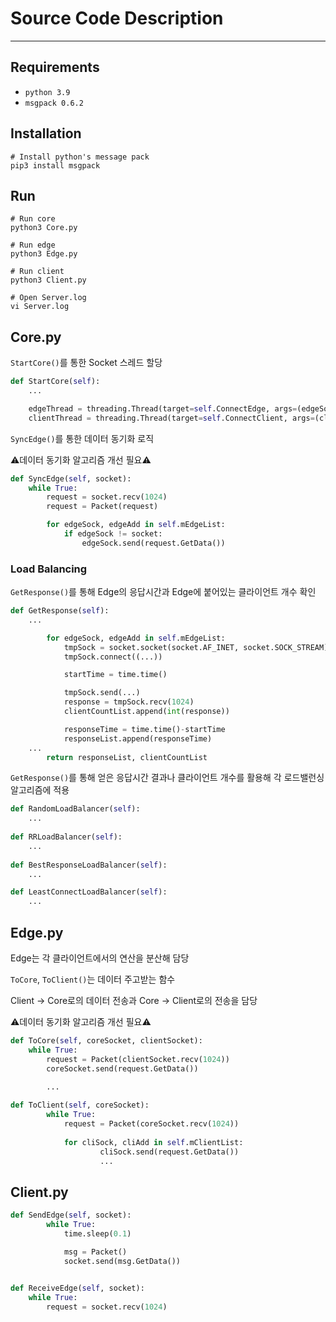 # Source Code Description

-------------------------

## Requirements

- ```python 3.9```
- ```msgpack 0.6.2```

## Installation

```
# Install python's message pack
pip3 install msgpack
```

## Run

```
# Run core
python3 Core.py

# Run edge
python3 Edge.py

# Run client
python3 Client.py

# Open Server.log
vi Server.log
```

## Core.py

```StartCore()```를 통한 Socket 스레드 할당

```python
def StartCore(self):
    ...

    edgeThread = threading.Thread(target=self.ConnectEdge, args=(edgeSock, )).start()
    clientThread = threading.Thread(target=self.ConnectClient, args=(clientSock, )).start()
```

```SyncEdge()```를 통한 데이터 동기화 로직

⚠️데이터 동기화 알고리즘 개선 필요⚠️

```python
def SyncEdge(self, socket):
    while True:
        request = socket.recv(1024)
        request = Packet(request)

        for edgeSock, edgeAdd in self.mEdgeList:
            if edgeSock != socket:
                edgeSock.send(request.GetData())
```

### Load Balancing

```GetResponse()```를 통해 Edge의 응답시간과 Edge에 붙어있는 클라이언트 개수 확인

```python
def GetResponse(self):
    ... 

        for edgeSock, edgeAdd in self.mEdgeList:
            tmpSock = socket.socket(socket.AF_INET, socket.SOCK_STREAM)
            tmpSock.connect((...))

            startTime = time.time()

            tmpSock.send(...)
            response = tmpSock.recv(1024)
            clientCountList.append(int(response))

            responseTime = time.time()-startTime
            responseList.append(responseTime)
    ...
        return responseList, clientCountList
```

```GetResponse()```를 통해 얻은 응답시간 결과나 클라이언트 개수를 활용해 각 로드밸런싱 알고리즘에 적용

```python
def RandomLoadBalancer(self):
    ...
    
def RRLoadBalancer(self):
    ...
    
def BestResponseLoadBalancer(self):
    ...

def LeastConnectLoadBalancer(self):
    ...
```

## Edge.py

Edge는 각 클라이언트에서의 연산을 분산해 담당

```ToCore```, ```ToClient()```는 데이터 주고받는 함수

Client -> Core로의 데이터 전송과 Core -> Client로의 전송을 담당

⚠️데이터 동기화 알고리즘 개선 필요⚠️

```python
def ToCore(self, coreSocket, clientSocket):
    while True:
        request = Packet(clientSocket.recv(1024))
        coreSocket.send(request.GetData())
        
        ...

def ToClient(self, coreSocket):
        while True:
            request = Packet(coreSocket.recv(1024))
            
            for cliSock, cliAdd in self.mClientList:
                    cliSock.send(request.GetData())
                    ...
```

## Client.py

```python
def SendEdge(self, socket):
        while True:
            time.sleep(0.1)

            msg = Packet()
            socket.send(msg.GetData())
    

def ReceiveEdge(self, socket):
    while True:
        request = socket.recv(1024)
```